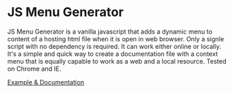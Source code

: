 # JS Menu Generator

JS Menu Generator is a vanilla javascript that adds a dynamic menu to content of a hosting html file when it is open in web browser.
Only a signle script with no dependency is required.
It can work either online or locally. 
It's a simple and quick way to create a documentation file with a context menu that is equally capable to work as a web and a local resource.
Tested on Chrome and IE.

[Example & Documentation](https://sergiystoyan.github.io/menu_generator/)
